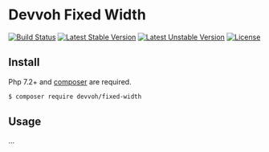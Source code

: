 # Devvoh Fixed Width

[![Build Status](https://travis-ci.com/devvoh/fixed-width.svg?branch=master)](https://travis-ci.com/devvoh/fixed-width)
[![Latest Stable Version](https://poser.pugx.org/devvoh/fixed-width/v/stable)](https://packagist.org/packages/devvoh/fixed-width)
[![Latest Unstable Version](https://poser.pugx.org/devvoh/fixed-width/v/unstable)](https://packagist.org/packages/devvoh/fixed-width)
[![License](https://poser.pugx.org/devvoh/fixed-width/license)](https://packagist.org/packages/devvoh/fixed-width)


## Install

Php 7.2+ and [composer](https://getcomposer.org) are required.

```bash
$ composer require devvoh/fixed-width
```

## Usage

...
